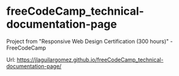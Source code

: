 # freeCodeCamp_technical-documentation-page
Project from "Responsive Web Design Certification (300 hours)" - FreeCodeCamp

Url: https://jlaguilargomez.github.io/freeCodeCamp_technical-documentation-page/
